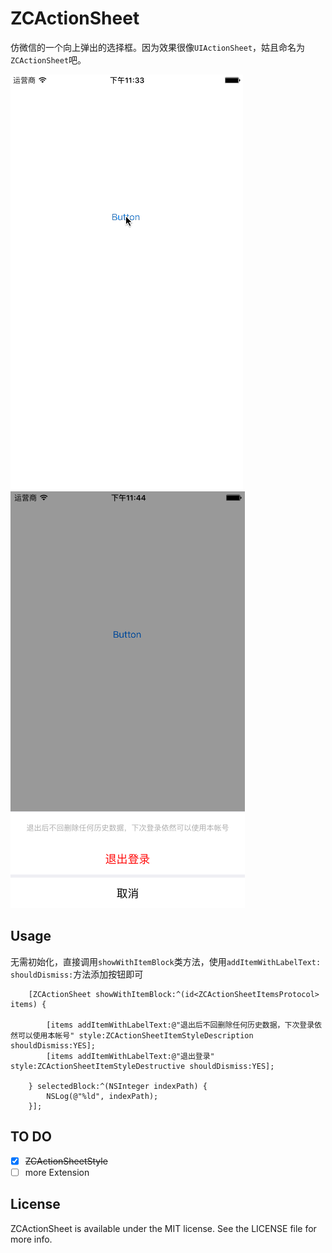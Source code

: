 # ZCActionSheet
仿微信的一个向上弹出的选择框。因为效果很像`UIActionSheet`，姑且命名为`ZCActionSheet`吧。

![ZCActionSheetTest](https://github.com/zcill/ZCActionSheet/blob/master/ScreenShots%2FZCActionSheetTest.gif)
![ZCActionSheetShot](https://github.com/zcill/ZCActionSheet/blob/master/ScreenShots%2FZCActionSheetShot.png)

## Usage
无需初始化，直接调用`showWithItemBlock`类方法，使用`addItemWithLabelText: shouldDismiss:`方法添加按钮即可

```
    [ZCActionSheet showWithItemBlock:^(id<ZCActionSheetItemsProtocol> items) {
        
        [items addItemWithLabelText:@"退出后不回删除任何历史数据，下次登录依然可以使用本帐号" style:ZCActionSheetItemStyleDescription shouldDismiss:YES];
        [items addItemWithLabelText:@"退出登录" style:ZCActionSheetItemStyleDestructive shouldDismiss:YES];
        
    } selectedBlock:^(NSInteger indexPath) {
        NSLog(@"%ld", indexPath);
    }];
```

## TO DO
- [x] ~~ZCActionSheetStyle~~
- [ ] more Extension

## License

ZCActionSheet is available under the MIT license. See the LICENSE file for more info.